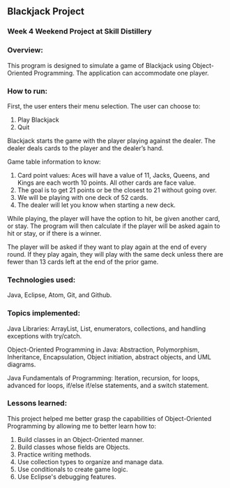 ## Blackjack Project

### Week 4 Weekend Project at Skill Distillery

### Overview:

This program is designed to simulate a game of Blackjack using Object-Oriented Programming. The application can accommodate one player.

### How to run:

First, the user enters their menu selection. The user can choose to:
1. Play Blackjack
2. Quit

Blackjack starts the game with the player playing against the dealer. The dealer deals cards to the player and the dealer’s hand.

Game table information to know:
1. Card point values: Aces will have a value of 11, Jacks, Queens, and Kings are each worth 10 points. All other cards are face value.
2. The goal is to get 21 points or be the closest to 21 without going over.
3. We will be playing with one deck of 52 cards.
4. The dealer will let you know when starting a new deck.

While playing, the player will have the option to hit, be given another card, or stay. The program will then calculate if the player will be asked again to hit or stay, or if there is a winner.

The player will be asked if they want to play again at the end of every round. If they play again, they will play with the same deck unless there are fewer than 13 cards left at the end of the prior game.

### Technologies used:

Java, Eclipse, Atom, Git, and Github.

### Topics implemented:

Java Libraries: ArrayList, List, enumerators, collections, and handling exceptions with try/catch.

Object-Oriented Programming in Java: Abstraction, Polymorphism, Inheritance, Encapsulation, Object initiation, abstract objects, and UML diagrams.

Java Fundamentals of Programming: Iteration, recursion, for loops, advanced for loops, if/else if/else statements, and a switch statement.

### Lessons learned:

This project helped me better grasp the capabilities of Object-Oriented Programming by allowing me to better learn how to:
1. Build classes in an Object-Oriented manner.
2. Build classes whose fields are Objects.
3. Practice writing methods.
3. Use collection types to organize and manage data.
4. Use conditionals to create game logic.
5. Use Eclipse's debugging features.
